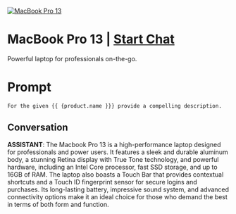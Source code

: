 
[![MacBook Pro 13](https://flow-prompt-covers.s3.us-west-1.amazonaws.com/icon/vintage/vint_4.png)](https://gptcall.net/chat.html?data=%7B%22contact%22%3A%7B%22id%22%3A%22w4PGkBEMITbjKlpzTM2oX%22%2C%22flow%22%3Atrue%7D%7D)
# MacBook Pro 13 | [Start Chat](https://gptcall.net/chat.html?data=%7B%22contact%22%3A%7B%22id%22%3A%22w4PGkBEMITbjKlpzTM2oX%22%2C%22flow%22%3Atrue%7D%7D)
Powerful laptop for professionals on-the-go.

# Prompt

```
For the given {{ {product.name }}} provide a compelling description.
```

## Conversation

**ASSISTANT**: The Macbook Pro 13 is a high-performance laptop designed for professionals and power users. It features a sleek and durable aluminum body, a stunning Retina display with True Tone technology, and powerful hardware, including an Intel Core processor, fast SSD storage, and up to 16GB of RAM. The laptop also boasts a Touch Bar that provides contextual shortcuts and a Touch ID fingerprint sensor for secure logins and purchases. Its long-lasting battery, impressive sound system, and advanced connectivity options make it an ideal choice for those who demand the best in terms of both form and function.


